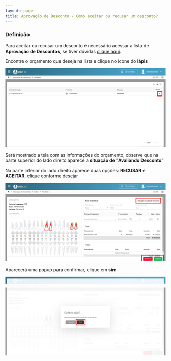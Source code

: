 ```yaml
---
layout: page
title: Aprovação de Desconto - Como aceitar ou recusar um desconto?
---
```


### Definição

Para aceitar ou recusar um desconto é necessário acessar a lista de **Aprovação de Descontos**, se tiver dúvidas [clique aqui](/pages/aprovacao-desconto/como-pesquisar-um-orcamento).

Encontre o orçamento que deseja na lista e clique no ícone do **lápis**

<p align="center">
  <img alt="lista de clínicas" src="/pages/aprovacao-desconto/como-aceitar-recusar-orcamento/orcamento_editar.png" width="800">
</p>

Será mostrado a tela com as informações do orçamento, observe que na parte superior do lado direito aparece a **situação de "Avaliando Desconto"**

Na parte inferior do lado direito aparece duas opções: **RECUSAR** e **ACEITAR**, clique conforme desejar

<p align="center">
  <img alt="lista de clínicas" src="/pages/aprovacao-desconto/como-aceitar-recusar-orcamento/orcamento_edicao.png" width="800">
</p>

Aparecerá uma popup para confirmar, clique em **sim**

<p align="center">
  <img alt="lista de clínicas" src="/pages/aprovacao-desconto/como-aceitar-recusar-orcamento/confirmar_desconto.png" width="800">
</p>
